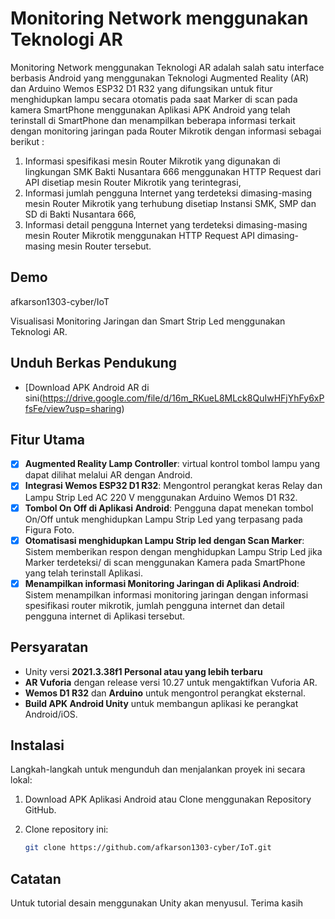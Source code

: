 # Monitoring Network menggunakan Teknologi AR

Monitoring Network menggunakan Teknologi AR adalah salah satu interface berbasis Android yang menggunakan Teknologi Augmented Reality (AR) dan Arduino Wemos ESP32 D1 R32 yang difungsikan untuk fitur menghidupkan lampu secara otomatis pada saat Marker di scan pada kamera SmartPhone menggunakan Aplikasi APK Android yang telah terinstall di SmartPhone dan menampilkan beberapa informasi terkait dengan monitoring jaringan pada Router Mikrotik dengan informasi sebagai berikut :
1. Informasi spesifikasi mesin Router Mikrotik yang digunakan di lingkungan SMK Bakti Nusantara 666 menggunakan HTTP Request dari API disetiap mesin Router Mikrotik yang terintegrasi,
2. Informasi jumlah pengguna Internet yang terdeteksi dimasing-masing mesin Router Mikrotik yang terhubung disetiap Instansi SMK, SMP dan SD di Bakti Nusantara 666,
3. Informasi detail pengguna Internet yang terdeteksi dimasing-masing mesin Router Mikrotik menggunakan HTTP Request API dimasing-masing mesin Router tersebut.

## Demo

afkarson1303-cyber/IoT

Visualisasi Monitoring Jaringan dan Smart Strip Led menggunakan Teknologi AR.

## Unduh Berkas Pendukung

- [Download APK Android AR di sini(https://drive.google.com/file/d/16m_RKueL8MLck8QuIwHFjYhFy6xPfsFe/view?usp=sharing)

## Fitur Utama

- [x] **Augmented Reality Lamp Controller**: virtual kontrol tombol lampu yang dapat dilihat melalui AR dengan Android.
- [x] **Integrasi Wemos ESP32 D1 R32**: Mengontrol perangkat keras Relay dan Lampu Strip Led AC 220 V menggunakan Arduino Wemos D1 R32.
- [x] **Tombol On Off di Aplikasi Android**: Pengguna dapat menekan tombol On/Off untuk menghidupkan Lampu Strip Led yang terpasang pada Figura Foto.
- [x] **Otomatisasi menghidupkan Lampu Strip led dengan Scan Marker**: Sistem memberikan respon dengan menghidupkan Lampu Strip Led jika Marker terdeteksi/ di scan menggunakan Kamera pada SmartPhone yang telah terinstall Aplikasi.
- [x] **Menampilkan informasi Monitoring Jaringan di Aplikasi Android**: Sistem menampilkan informasi monitoring jaringan dengan informasi spesifikasi router mikrotik, jumlah pengguna internet dan detail pengguna internet di Aplikasi tersebut.

## Persyaratan

- Unity versi **2021.3.38f1 Personal atau yang lebih terbaru**
- **AR Vuforia** dengan release versi 10.27 untuk mengaktifkan Vuforia AR.
- **Wemos D1 R32** dan **Arduino** untuk mengontrol perangkat eksternal.
- **Build APK Android Unity** untuk membangun aplikasi ke perangkat Android/iOS.

## Instalasi

Langkah-langkah untuk mengunduh dan menjalankan proyek ini secara lokal:

1. Download APK Aplikasi Android atau Clone menggunakan Repository GitHub. 
2. Clone repository ini:

   ```bash
   git clone https://github.com/afkarson1303-cyber/IoT.git

## Catatan
Untuk tutorial desain menggunakan Unity akan menyusul. Terima kasih
